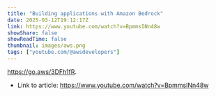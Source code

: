 ```yaml
---
title: "Building applications with Amazon Bedrock"
date: 2025-03-12T19:12:17Z
link: https://www.youtube.com/watch?v=BpmmsINn48w
showShare: false
showReadTime: false
thumbnail: images/aws.png
tags: ["youtube.com/@awsdevelopers"]
---
```

https://go.aws/3DFh1fR.

- Link to article: https://www.youtube.com/watch?v=BpmmsINn48w